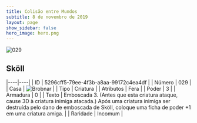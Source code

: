 ```yaml
---
title: Colisão entre Mundos
subtitle: 8 de novembro de 2019
layout: page
show_sidebar: false
hero_image: hero.png
---
```


![029](https://cdn.keyforgegame.com/media/card_front/pt/452_029_CP9PQQ59W4WP_pt.png)

## Sköll

|----|----|
| ID | 5296cff5-79ee-4f3b-a8aa-99172c4ea4df |
| Número | 029 |
| Casa | ![Brobnar](https://archonarcana.com/images/thumb/e/e0/Brobnar.png/22px-Brobnar.png "Brobnar") |
| Tipo | Criatura |
| Atributos | Fera |
| Poder | 3 |
| Armadura | 0 |
| Texto | Emboscada 3. (Antes que esta criatura ataque, cause 3D à criatura inimiga atacada.) Após uma criatura inimiga ser destruída pelo dano de emboscada de Sköll, coloque uma ficha de poder +1 em  uma criatura amiga. |
| Raridade | Incomum |
